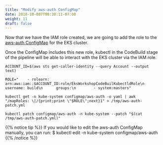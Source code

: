 ```yaml
---
title: "Modify aws-auth ConfigMap"
date: 2018-10-087T08:30:11-07:00
weight: 11
draft: false
---
```


Now that we have the IAM role created, we are going to add the role to the [aws-auth ConfigMap](https://docs.aws.amazon.com/eks/latest/userguide/add-user-role.html)
for the EKS cluster.

Once the ConfigMap includes this new role, kubectl in the CodeBuild stage of the pipeline will be able to interact with the EKS cluster via the IAM role.

```
ACCOUNT_ID=$(aws sts get-caller-identity --query Account --output text)

ROLE="    - rolearn: arn:aws:iam::$ACCOUNT_ID:role/EksWorkshopCodeBuilKubectldRole\n      username: build\n      groups:\n        - system:masters"

kubectl get -n kube-system configmap/aws-auth -o yaml | awk "/mapRoles: \|/{print;print \"$ROLE\";next}1" > /tmp/aws-auth-patch.yml

kubectl patch configmap/aws-auth -n kube-system --patch "$(cat /tmp/aws-auth-patch.yml)"
```


{{% notice tip %}}
If you would like to edit the aws-auth ConfigMap manually, you can run: $ kubectl edit -n kube-system configmap/aws-auth
{{% /notice %}}


